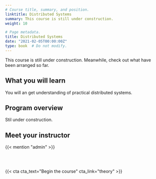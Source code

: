 ```yaml
---
# Course title, summary, and position.
linktitle: Distributed Systems
summary: This course is still under construction.
weight: 10

# Page metadata.
title: Distributed Systems
date: "2021-02-05T00:00:00Z"
type: book  # Do not modify.
---
```


This course is still under construction. Meanwhile, check out what have been arranged so far.

## What you will learn

You will an get understanding of practical distributed systems.

<!-- - Fundamental {{<hl>}}Python programming skills{{</hl>}}
- {{<hl>}}Statistical concepts{{</hl>}} and how to apply them in practice
- Gain experience with the {{<hl>}}Scikit{{</hl>}}, including data visualization with {{<hl>}}Plotly{{</hl>}} and data wrangling with {{<hl>}}Pandas{{</hl>}} -->

## Program overview

Stil under construction.

<!-- The demand for skilled data science practitioners is rapidly growing. Lorem ipsum dolor sit amet, consectetur adipiscing elit. Duis posuere tellus ac convallis placerat. Proin tincidunt magna sed ex sollicitudin condimentum. Sed ac faucibus dolor, scelerisque sollicitudin nisi. -->

<!-- ## Courses in this program

{{< list_children >}} -->

## Meet your instructor

{{< mention "admin" >}}

<!-- ## FAQs

{{< spoiler text="Are there prerequisites?" >}}
There are no prerequisites for the first course.
{{< /spoiler >}}

{{< spoiler text="How often do the courses run?" >}}
Continuously, at your own pace.
{{< /spoiler >}} -->

<br>
<br>

{{< cta cta_text="Begin the course" cta_link="theory" >}}